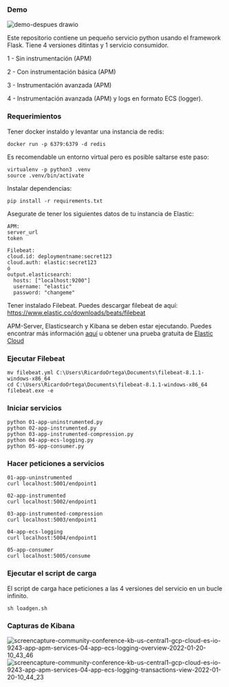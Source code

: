 ### Demo

![demo-despues drawio](https://user-images.githubusercontent.com/40581565/163064898-d2e35056-a6db-48fb-bbbb-719fad73822f.png)


Este repositorio contiene un pequeño servicio python usando el framework Flask. Tiene 4 versiones ditintas y 1 servicio consumidor.

1 - Sin instrumentación (APM)

2 - Con instrumentación básica (APM)

3 - Instrumentación avanzada (APM)

4 - Instrumentación avanzada (APM) y logs en formato ECS (logger).

### Requerimientos
Tener docker instaldo y levantar una instancia de redis:

```
docker run -p 6379:6379 -d redis
```


Es recomendable un entorno virtual pero es posible saltarse este paso:
```
virtualenv -p python3 .venv
source .venv/bin/activate
```

Instalar dependencias:
```
pip install -r requirements.txt
```

Asegurate de tener los siguientes datos de tu instancia de Elastic:
```
APM:
server_url
token

Filebeat: 
cloud.id: deploymentname:secret123
cloud.auth: elastic:secret123
ó
output.elasticsearch:
  hosts: ["localhost:9200"]
  username: "elastic"
  password: "changeme"
```

Tener instalado Filebeat. Puedes descargar filebeat de aquí: https://www.elastic.co/downloads/beats/filebeat

APM-Server, Elasticsearch y Kibana se deben estar ejecutando. Puedes encontrar más información [aquí](https://www.elastic.co/elastic-stack/) u obtener una prueba gratuita de [Elastic Cloud](https://www.elastic.co/es/cloud/)

### Ejecutar Filebeat

```
mv filebeat.yml C:\Users\RicardoOrtega\Documents\filebeat-8.1.1-windows-x86_64
cd C:\Users\RicardoOrtega\Documents\filebeat-8.1.1-windows-x86_64
filebeat.exe -e 
```

### Iniciar servicios

```
python 01-app-uninstrumented.py
python 02-app-instrumented.py
python 03-app-instrumented-compression.py
python 04-app-ecs-logging.py
python 05-app-consumer.py
```

### Hacer peticiones a servicios
```
01-app-uninstrumented
curl localhost:5001/endpoint1

02-app-instrumented
curl localhost:5002/endpoint1

03-app-instrumented-compression
curl localhost:5003/endpoint1

04-app-ecs-logging
curl localhost:5004/endpoint1

05-app-consumer
curl localhost:5005/consume
```

### Ejecutar el script de carga
El script de carga hace peticiones a las 4 versiones del servicio en un bucle infinito. 

```
sh loadgen.sh
```


### Capturas de Kibana

![screencapture-community-conference-kb-us-central1-gcp-cloud-es-io-9243-app-apm-services-04-app-ecs-logging-overview-2022-01-20-10_43_46](https://user-images.githubusercontent.com/11661400/150313736-05bf3ddf-1b82-40e8-94d0-948f04a75ecb.png)
![screencapture-community-conference-kb-us-central1-gcp-cloud-es-io-9243-app-apm-services-04-app-ecs-logging-transactions-view-2022-01-20-10_44_23](https://user-images.githubusercontent.com/11661400/150313846-bff9ae02-4d6c-4ef9-844e-ff1aa265a727.png)

